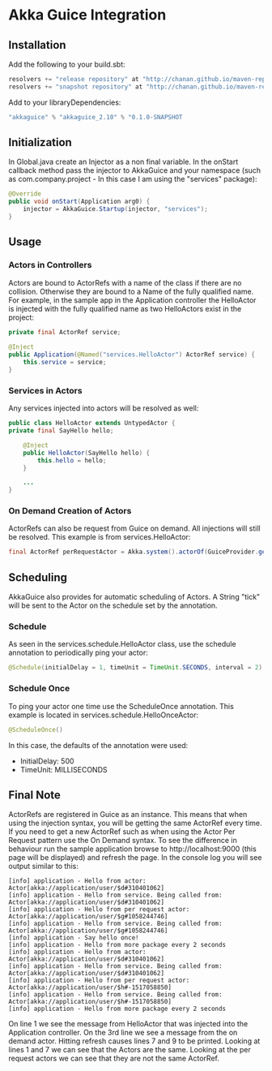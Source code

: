 Akka Guice Integration
=======================

Installation
------------

Add the following to your build.sbt:

```java
resolvers += "release repository" at "http://chanan.github.io/maven-repo/releases/"
resolvers += "snapshot repository" at "http://chanan.github.io/maven-repo/snapshots/"
```

Add to your libraryDependencies:

```java
"akkaguice" % "akkaguice_2.10" % "0.1.0-SNAPSHOT
```

Initialization
--------------

In Global.java create an Injector as a non final variable. In the onStart callback method pass the injector to AkkaGuice and your namespace (such as com.company.project - In this case I am using the "services" package):

```java
@Override
public void onStart(Application arg0) {
 	injector = AkkaGuice.Startup(injector, "services");
}
```

Usage
-----

### Actors in Controllers

Actors are bound to ActorRefs with a name of the class if there are no collision. Otherwise they are bound to a Name of the fully qualified name. For example, in the sample app in the Application controller the HelloActor is injected with the fully qualified name as two HelloActors exist in the project:

```java
private final ActorRef service;
	
@Inject
public Application(@Named("services.HelloActor") ActorRef service) {
	this.service = service;
}
```

### Services in Actors

Any services injected into actors will be resolved as well:

```java
public class HelloActor extends UntypedActor {
private final SayHello hello;

	@Inject
 	public HelloActor(SayHello hello) {
		this.hello = hello;
 	}

	...
}
```

### On Demand Creation of Actors

ActorRefs can also be request from Guice on demand. All injections will still be resolved. This example is from services.HelloActor:

```java
final ActorRef perRequestActor = Akka.system().actorOf(GuiceProvider.get(Akka.system()).props(PerRequestActor.class));
```

Scheduling
---------

AkkaGuice also provides for automatic scheduling of Actors. A String "tick" will be sent to the Actor on the schedule set by the annotation. 

### Schedule

As seen in the services.schedule.HelloActor class, use the schedule annotation to periodically ping your actor:

```java
@Schedule(initialDelay = 1, timeUnit = TimeUnit.SECONDS, interval = 2)
```

### Schedule Once

To ping your actor one time use the ScheduleOnce annotation. This example is located in services.schedule.HelloOnceActor:

```java
@ScheduleOnce()
```

In this case, the defaults of the annotation were used:

* InitialDelay: 500
* TimeUnit: MILLISECONDS

Final Note
----------

ActorRefs are registered in Guice as an instance. This means that when using the injection syntax, you will be getting the same ActorRef every time. If you need to get a new ActorRef such as when using the Actor Per Request pattern use the On Demand syntax. To see the difference in behaviour run the sample application browse to http://localhost:9000 (this page will be displayed) and refresh the page. In the console log you will see output similar to this:

```
[info] application - Hello from actor: Actor[akka://application/user/$d#310401062]
[info] application - Hello from service. Being called from: Actor[akka://application/user/$d#310401062]
[info] application - Hello from per request actor: Actor[akka://application/user/$g#1058244746]
[info] application - Hello from service. Being called from: Actor[akka://application/user/$g#1058244746]
[info] application - Say hello once!
[info] application - Hello from more package every 2 seconds
[info] application - Hello from actor: Actor[akka://application/user/$d#310401062]
[info] application - Hello from service. Being called from: Actor[akka://application/user/$d#310401062]
[info] application - Hello from per request actor: Actor[akka://application/user/$h#-1517058850]
[info] application - Hello from service. Being called from: Actor[akka://application/user/$h#-1517058850]
[info] application - Hello from more package every 2 seconds
```

On line 1 we see the message from HelloActor that was injected into the Application controller. On the 3rd line we see a message from the on demand actor. Hitting refresh causes lines 7 and 9 to be printed. Looking at lines 1 and 7 we can see that the Actors are the same. Looking at the per request actors we can see that they are not the same ActorRef. 


